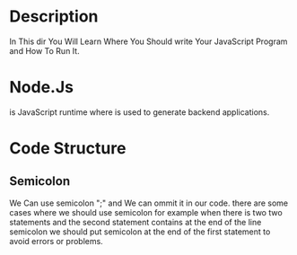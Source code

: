 # Description
In This dir You Will Learn Where You Should write Your JavaScript Program 
and How To Run It.
# Node.Js
is JavaScript runtime where is used to generate backend applications.
# Code Structure

<h2>Semicolon</h2>
We Can use semicolon ";" and We can ommit it in our code.
there are some cases where we should use semicolon for example
when there is two two statements and the second statement contains 
at the end of the line semicolon we should put semicolon at the end 
of the first statement to avoid errors or problems.